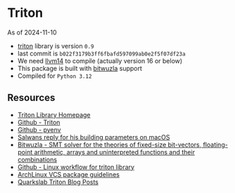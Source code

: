 # Triton

As of 2024-11-10

* [triton][01] library is version `0.9`
* last commit is `b022f3179b3ff6fbafd597099ab0e2f5f07df23a`
* We need [llvm14][09] to compile (actually version 16 or below)
* This package is built with [bitwuzla][04] support
* Compiled for `Python 3.12`

## Resources

* [Triton Library Homepage][06]
* [Github - Triton][01]
* [Github - pyenv][02]
* [Salwans reply for his building parameters on macOS][03]
* [Bitwuzla - SMT solver for the theories of fixed-size bit-vectors, floating-point arithmetic, arrays and uninterpreted functions and their combinations][04]
* [Github - Linux workflow for triton library][05]
* [ArchLinux VCS package guidelines][07]
* [Quarkslab Triton Blog Posts][08]

[01]: https://github.com/JonathanSalwan/Triton/
[02]: https://github.com/pyenv/pyenv
[03]: https://github.com/JonathanSalwan/Triton/issues/1308#issuecomment-1947887926
[04]: https://bitwuzla.github.io/
[05]: https://github.com/JonathanSalwan/Triton/blob/master/.github/workflows/linux.yml
[06]: https://triton-library.github.io/
[07]: https://wiki.archlinux.org/title/VCS_package_guidelines
[08]: https://blog.quarkslab.com/tag/triton.html
[09]: https://archlinux.org/packages/extra/x86_64/llvm14/
